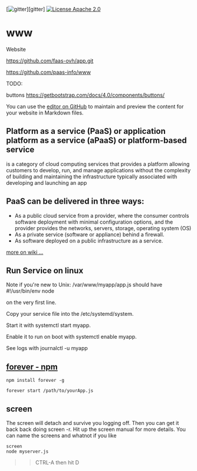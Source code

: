 [![gitter](https://badges.gitter.im/Join%20Chat.svg)][gitter]
[![License Apache 2.0](https://img.shields.io/badge/License-Apache%202.0-blue.svg?style=true)](http://www.apache.org/licenses/LICENSE-2.0)

# www
Website

https://github.com/faas-ovh/app.git

https://github.com/paas-info/www


TODO:

buttons
https://getbootstrap.com/docs/4.0/components/buttons/



You can use the [editor on GitHub](https://github.com/paas-info/docs/edit/master/README.md) to maintain and preview the content for your website in Markdown files.

## Platform as a service (PaaS) or application platform as a service (aPaaS) or platform-based service
is a category of cloud computing services that provides a platform allowing customers to develop, run, and manage applications without the complexity of building and maintaining the infrastructure typically associated with developing and launching an app


## PaaS can be delivered in three ways:

+  As a public cloud service from a provider, where the consumer controls software deployment with minimal configuration options, and the provider provides the networks, servers, storage, operating system (OS)
+ As a private service (software or appliance) behind a firewall.
+ As software deployed on a public infrastructure as a service.


[more on wiki ...](https://en.wikipedia.org/wiki/Platform_as_a_service)


## Run Service on linux

Note if you're new to Unix: 
/var/www/myapp/app.js should have 
#!/usr/bin/env node
 
on the very first line.

Copy your service file into the /etc/systemd/system.

Start it with systemctl start myapp.

Enable it to run on boot with systemctl enable myapp.

See logs with journalctl -u myapp


## [forever - npm](https://www.npmjs.com/package/forever)

    npm install forever -g

    forever start /path/to/yourApp.js


## screen
The screen will detach and survive you logging off. Then you can get it back back doing screen -r. Hit up the screen manual for more details. You can name the screens and whatnot if you like

    screen
    node myserver.js
    
>>CTRL-A then hit D
